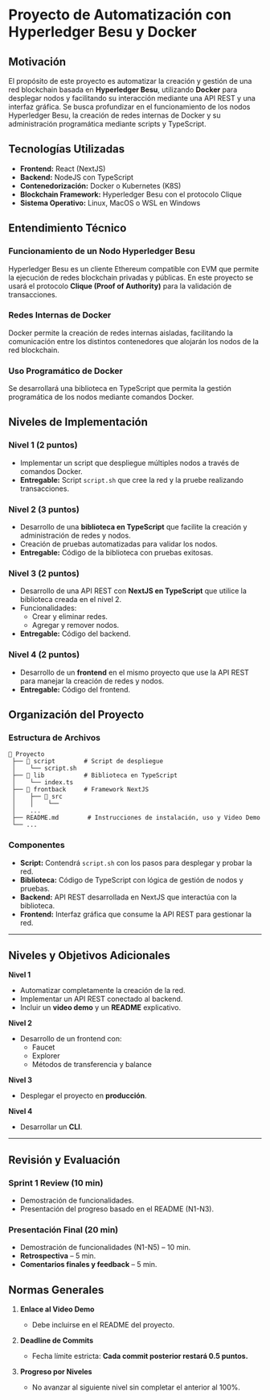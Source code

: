 # **Proyecto de Automatización con Hyperledger Besu y Docker**

## **Motivación**

El propósito de este proyecto es automatizar la creación y gestión de una red blockchain basada en **Hyperledger Besu**, utilizando **Docker** para desplegar nodos y facilitando su interacción mediante una API REST y una interfaz gráfica. Se busca profundizar en el funcionamiento de los nodos Hyperledger Besu, la creación de redes internas de Docker y su administración programática mediante scripts y TypeScript.

## **Tecnologías Utilizadas**

- **Frontend:** React (NextJS)
- **Backend:** NodeJS con TypeScript
- **Contenedorización:** Docker o Kubernetes (K8S)
- **Blockchain Framework:** Hyperledger Besu con el protocolo Clique
- **Sistema Operativo:** Linux, MacOS o WSL en Windows

## **Entendimiento Técnico**

### **Funcionamiento de un Nodo Hyperledger Besu**

Hyperledger Besu es un cliente Ethereum compatible con EVM que permite la ejecución de redes blockchain privadas y públicas. En este proyecto se usará el protocolo **Clique (Proof of Authority)** para la validación de transacciones.

### **Redes Internas de Docker**

Docker permite la creación de redes internas aisladas, facilitando la comunicación entre los distintos contenedores que alojarán los nodos de la red blockchain.

### **Uso Programático de Docker**

Se desarrollará una biblioteca en TypeScript que permita la gestión programática de los nodos mediante comandos Docker.

## **Niveles de Implementación**

### **Nivel 1 (2 puntos)**

- Implementar un script que despliegue múltiples nodos a través de comandos Docker.
- **Entregable:** Script `script.sh` que cree la red y la pruebe realizando transacciones.

### **Nivel 2 (3 puntos)**

- Desarrollo de una **biblioteca en TypeScript** que facilite la creación y administración de redes y nodos.
- Creación de pruebas automatizadas para validar los nodos.
- **Entregable:** Código de la biblioteca con pruebas exitosas.

### **Nivel 3 (2 puntos)**

- Desarrollo de una API REST con **NextJS en TypeScript** que utilice la biblioteca creada en el nivel 2.
- Funcionalidades:
  - Crear y eliminar redes.
  - Agregar y remover nodos.
- **Entregable:** Código del backend.

### **Nivel 4 (2 puntos)**

- Desarrollo de un **frontend** en el mismo proyecto que use la API REST para manejar la creación de redes y nodos.
- **Entregable:** Código del frontend.

## **Organización del Proyecto**

### **Estructura de Archivos**

```
📂 Proyecto
 ├── 📂 script        # Script de despliegue
 │    └── script.sh
 ├── 📂 lib           # Biblioteca en TypeScript
 │    └── index.ts
 ├── 📂 frontback     # Framework NextJS
 │    ├── 📂 src
 │    │    └──
 │    ...
 ├── README.md        # Instrucciones de instalación, uso y Video Demo
 └── ...
```

### **Componentes**

- **Script:** Contendrá `script.sh` con los pasos para desplegar y probar la red.
- **Biblioteca:** Código de TypeScript con lógica de gestión de nodos y pruebas.
- **Backend:** API REST desarrollada en NextJS que interactúa con la biblioteca.
- **Frontend:** Interfaz gráfica que consume la API REST para gestionar la red.

---

## **Niveles y Objetivos Adicionales**

**Nivel 1**

- Automatizar completamente la creación de la red.
- Implementar un API REST conectado al backend.
- Incluir un **video demo** y un **README** explicativo.

**Nivel 2**

- Desarrollo de un frontend con:
  - Faucet
  - Explorer
  - Métodos de transferencia y balance

**Nivel 3**

- Desplegar el proyecto en **producción**.

**Nivel 4**

- Desarrollar un **CLI**.

---

## **Revisión y Evaluación**

### **Sprint 1 Review (10 min)**

- Demostración de funcionalidades.
- Presentación del progreso basado en el README (N1-N3).

### **Presentación Final (20 min)**

- Demostración de funcionalidades (N1-N5) – 10 min.
- **Retrospectiva** – 5 min.
- **Comentarios finales y feedback** – 5 min.

## **Normas Generales**

1. **Enlace al Video Demo**

   - Debe incluirse en el README del proyecto.

2. **Deadline de Commits**

   - Fecha límite estricta: **Cada commit posterior restará 0.5 puntos.**

3. **Progreso por Niveles**
   - No avanzar al siguiente nivel sin completar el anterior al 100%.
